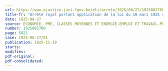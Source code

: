 ```yaml
---
url: https://www.ejustice.just.fgov.be/eli/arrete/1925/08/27/1925082700/justel
title-fr: "Arrêté royal portant application de la loi du 10 mars 1925 sur les distributions d'énergie électrique, en ce qui concerne les déclarations d'utilité publique"
date: 1925-08-27
source: ECONOMIE, PME, CLASSES MOYENNES ET ENERGIE.EMPLOI ET TRAVAIL.PREVOYANCE SOCIALE
number: 1925082700
page: 5822
case: 1925-08-27/01
publication: 1925-11-19
starts:
modifies:
pdf-original:
pdf-consolidated:
---
```



